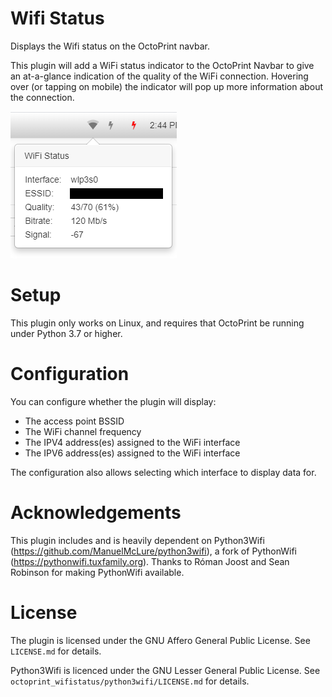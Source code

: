 # Wifi Status

Displays the Wifi status on the OctoPrint navbar.

This plugin will add a WiFi status indicator to the OctoPrint Navbar to give an at-a-glance indication of the quality of the WiFi connection. Hovering over (or tapping on mobile) the indicator will pop up more information about the connection.

![WiFiStatus](/assets/WiFiStatus.png)

# Setup

This plugin only works on Linux, and requires that OctoPrint be running under Python 3.7 or higher.

# Configuration

You can configure whether the plugin will display:

- The access point BSSID
- The WiFi channel frequency
- The IPV4 address(es) assigned to the WiFi interface
- The IPV6 address(es) assigned to the WiFi interface

The configuration also allows selecting which interface to display data for.

# Acknowledgements

This plugin includes and is heavily dependent on Python3Wifi (https://github.com/ManuelMcLure/python3wifi), a fork of PythonWifi (https://pythonwifi.tuxfamily.org). Thanks to Róman Joost and Sean Robinson for making PythonWifi available.

# License

The plugin is licensed under the GNU Affero General Public License. See `LICENSE.md` for details.

Python3Wifi is licenced under the GNU Lesser General Public License. See `octoprint_wifistatus/python3wifi/LICENSE.md` for details.
